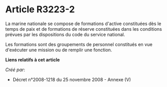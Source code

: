 # Article R3223-2

La marine nationale se compose de formations d'active constituées dès le temps de paix et de formations de réserve
constituées dans les conditions prévues par les dispositions du code du service national.

Les formations sont des groupements de personnel constitués en vue d'exécuter une mission ou de remplir une fonction.

**Liens relatifs à cet article**

_Créé par_:

  - Décret n°2008-1218 du 25 novembre 2008 -  Annexe (V)
